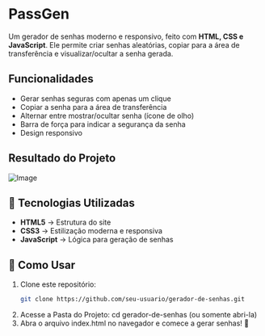 # PassGen

Um gerador de senhas moderno e responsivo, feito com **HTML, CSS e JavaScript**. Ele permite criar senhas aleatórias, copiar para a área de transferência e visualizar/ocultar a senha gerada.

##  Funcionalidades

* Gerar senhas seguras com apenas um clique
* Copiar a senha para a área de transferência
* Alternar entre mostrar/ocultar senha (ícone de olho)
* Barra de força para indicar a segurança da senha
* Design responsivo

##  Resultado do Projeto

![Image](https://github.com/user-attachments/assets/f8fb4642-9552-42a2-b767-c3917c56c712)

## 📂 Tecnologias Utilizadas

- **HTML5** → Estrutura do site  
- **CSS3** → Estilização moderna e responsiva  
- **JavaScript** → Lógica para geração de senhas  

## 📌 Como Usar

1. Clone este repositório:
   ```bash
   git clone https://github.com/seu-usuario/gerador-de-senhas.git
2. Acesse  a Pasta do Projeto:
   cd gerador-de-senhas (ou somente abri-la)
3. Abra o arquivo index.html no navegador e comece a gerar senhas! 🎉
